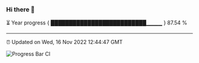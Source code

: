### Hi there 👋

⏳ Year progress { ██████████████████████████▁▁▁▁ } 87.54 %

---

⏰ Updated on Wed, 16 Nov 2022 12:44:47 GMT

![Progress Bar CI](https://github.com/ZhaoGui/ZhaoGui/workflows/Progress%20Bar%20CI/badge.svg)

